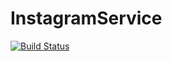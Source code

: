 # InstagramService
[![Build Status](https://travis-ci.org/apearc03/InstagramService.svg?branch=master)](https://travis-ci.org/apearc03/InstagramService)
